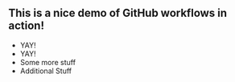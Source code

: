 ## This is a nice demo of GitHub workflows in action!
- YAY!
- YAY!
- Some more stuff
- Additional Stuff
